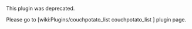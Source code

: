 This plugin was deprecated.

Please go to [wiki:Plugins/couchpotato_list couchpotato_list ] plugin page.